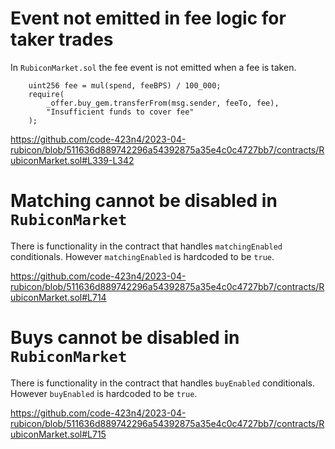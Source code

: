 # Event not emitted in fee logic for taker trades

In `RubiconMarket.sol` the fee event is not emitted when a fee is taken.

```solidity
    uint256 fee = mul(spend, feeBPS) / 100_000;
    require(
        _offer.buy_gem.transferFrom(msg.sender, feeTo, fee),
        "Insufficient funds to cover fee"
    );
```

https://github.com/code-423n4/2023-04-rubicon/blob/511636d889742296a54392875a35e4c0c4727bb7/contracts/RubiconMarket.sol#L339-L342

# Matching cannot be disabled in `RubiconMarket`

There is functionality in the contract that handles `matchingEnabled` conditionals. However `matchingEnabled` is hardcoded to be `true`.

https://github.com/code-423n4/2023-04-rubicon/blob/511636d889742296a54392875a35e4c0c4727bb7/contracts/RubiconMarket.sol#L714

# Buys cannot be disabled in `RubiconMarket`

There is functionality in the contract that handles `buyEnabled` conditionals. However `buyEnabled` is hardcoded to be `true`.

https://github.com/code-423n4/2023-04-rubicon/blob/511636d889742296a54392875a35e4c0c4727bb7/contracts/RubiconMarket.sol#L715